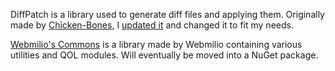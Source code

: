 DiffPatch is a library used to generate diff files and applying them.
Originally made by [Chicken-Bones](https://github.com/Chicken-Bones/DiffPatch), I [updated it](https://github.com/webmilio/DiffPatch) and changed it to fit my needs.

[Webmilio's Commons](https://github.com/webmilio/WebmiliosCommons) is a library made by Webmilio containing various utilities and QOL modules.
Will eventually be moved into a NuGet package.